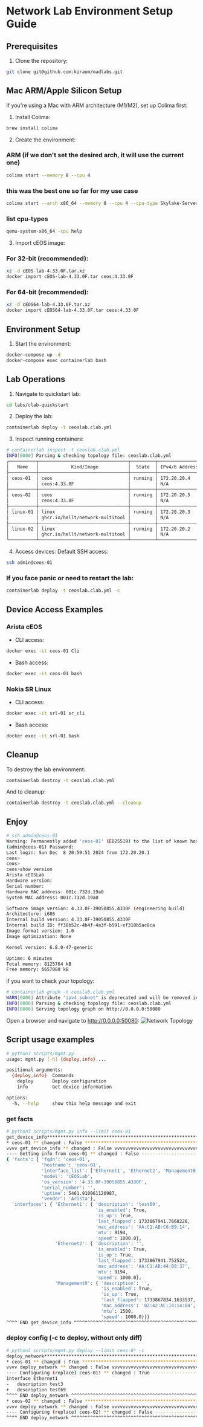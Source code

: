 # Network Lab Environment Setup Guide

## Prerequisites

1. Clone the repository:
```bash
git clone git@github.com:kiraum/madlabs.git
```

## Mac ARM/Apple Silicon Setup
If you're using a Mac with ARM architecture (M1/M2), set up Colima first:

1. Install Colima:
```bash
brew install colima
```

2. Create the environment:
### ARM (if we don't set the desired arch, it will use the current one)
```bash
colima start --memory 8 --cpu 4
```
### this was the best one so far for my use case
```bash
colima start --arch x86_64 --memory 8 --cpu 4 --cpu-type Skylake-Server-v1,+ssse3
```
### list cpu-types
```bash
qemu-system-x86_64 -cpu help
```

3. Import cEOS image:
### For 32-bit (recommended):
```bash
xz -d cEOS-lab-4.33.0F.tar.xz
docker import cEOS-lab-4.33.0F.tar ceos:4.33.0F
```

### For 64-bit (recommended):
```bash
xz -d cEOS64-lab-4.33.0F.tar.xz
docker import cEOS64-lab-4.33.0F.tar ceos:4.33.0F
```

## Environment Setup
1. Start the environment:
```bash
docker-compose up -d
docker-compose exec containerlab bash
```

## Lab Operations
1. Navigate to quickstart lab:
```bash
cd labs/clab-quickstart
```

2. Deploy the lab:
```bash
containerlab deploy -t ceoslab.clab.yml
```

3. Inspect running containers:
```bash
# containerlab inspect -t ceoslab.clab.yml
INFO[0000] Parsing & checking topology file: ceoslab.clab.yml
╭──────────┬─────────────────────────────────┬─────────┬────────────────╮
│   Name   │            Kind/Image           │  State  │ IPv4/6 Address │
├──────────┼─────────────────────────────────┼─────────┼────────────────┤
│ ceos-01  │ ceos                            │ running │ 172.20.20.4    │
│          │ ceos:4.33.0F                    │         │ N/A            │
├──────────┼─────────────────────────────────┼─────────┼────────────────┤
│ ceos-02  │ ceos                            │ running │ 172.20.20.5    │
│          │ ceos:4.33.0F                    │         │ N/A            │
├──────────┼─────────────────────────────────┼─────────┼────────────────┤
│ linux-01 │ linux                           │ running │ 172.20.20.3    │
│          │ ghcr.io/hellt/network-multitool │         │ N/A            │
├──────────┼─────────────────────────────────┼─────────┼────────────────┤
│ linux-02 │ linux                           │ running │ 172.20.20.2    │
│          │ ghcr.io/hellt/network-multitool │         │ N/A            │
╰──────────┴─────────────────────────────────┴─────────┴────────────────╯
```

4. Access devices:
Default SSH access:
```bash
ssh admin@ceos-01
```

### If you face panic or need to restart the lab:
```bash
containerlab deploy -t ceoslab.clab.yml -c
```

## Device Access Examples
### Arista cEOS

* CLI access:
```bash
docker exec -it ceos-01 Cli
```

* Bash access:
```bash
docker exec -it ceos-01 bash
```

### Nokia SR Linux

* CLI access:
```bash
docker exec -it srl-01 sr_cli
```

* Bash access:
```bash
docker exec -it srl-01 bash
```

## Cleanup
To destroy the lab environment:
```bash
containerlab destroy -t ceoslab.clab.yml
```
And to cleanup:
```bash
containerlab destroy -t ceoslab.clab.yml --cleanup
```

## Enjoy
```bash
# ssh admin@ceos-01
Warning: Permanently added 'ceos-01' (ED25519) to the list of known hosts.
(admin@ceos-01) Password:
Last login: Sun Dec  8 20:59:51 2024 from 172.20.20.1
ceos>
ceos>
ceos>show version
Arista cEOSLab
Hardware version:
Serial number:
Hardware MAC address: 001c.732d.19a0
System MAC address: 001c.732d.19a0

Software image version: 4.33.0F-39050855.4330F (engineering build)
Architecture: i686
Internal build version: 4.33.0F-39050855.4330F
Internal build ID: ff38b52c-4b4f-4a3f-b591-ef310b5ac8ca
Image format version: 1.0
Image optimization: None

Kernel version: 6.8.0-47-generic

Uptime: 6 minutes
Total memory: 8125764 kB
Free memory: 6657088 kB
```

if you want to check your topology:
```bash
# containerlab graph -t ceoslab.clab.yml
WARN[0000] Attribute "ipv4_subnet" is deprecated and will be removed in the future. Change it to "ipv4-subnet"
INFO[0000] Parsing & checking topology file: ceoslab.clab.yml
INFO[0000] Serving topology graph on http://0.0.0.0:50080
```

Open a browser and navigate to http://0.0.0.0:50080:
![Network Topology](labs/clab-base/images/topology.png "Network Topology Diagram")

## Script usage examples
```bash
# python3 scripts/mgmt.py
usage: mgmt.py [-h] {deploy,info} ...

positional arguments:
  {deploy,info}  Commands
    deploy       Deploy configuration
    info         Get device information

options:
  -h, --help     show this help message and exit
```

### get facts
```bash
# python3 scripts/mgmt.py info --limit ceos-01
get_device_info*****************************************************************
* ceos-01 ** changed : False ***************************************************
vvvv get_device_info ** changed : False vvvvvvvvvvvvvvvvvvvvvvvvvvvvvvvvvvvvvvvv INFO
---- Getting info from ceos-01 ** changed : False ------------------------------ INFO
{ 'facts': { 'fqdn': 'ceos-01',
             'hostname': 'ceos-01',
             'interface_list': ['Ethernet1', 'Ethernet2', 'Management0'],
             'model': 'cEOSLab',
             'os_version': '4.33.0F-39050855.4330F',
             'serial_number': '',
             'uptime': 5461.910061120987,
             'vendor': 'Arista'},
  'interfaces': { 'Ethernet1': { 'description': 'test69',
                                 'is_enabled': True,
                                 'is_up': True,
                                 'last_flapped': 1733867941.7668226,
                                 'mac_address': 'AA:C1:AB:C6:B9:14',
                                 'mtu': 9194,
                                 'speed': 1000.0},
                  'Ethernet2': { 'description': '',
                                 'is_enabled': True,
                                 'is_up': True,
                                 'last_flapped': 1733867941.752524,
                                 'mac_address': 'AA:C1:AB:44:88:37',
                                 'mtu': 9194,
                                 'speed': 1000.0},
                  'Management0': { 'description': '',
                                   'is_enabled': True,
                                   'is_up': True,
                                   'last_flapped': 1733867834.1633537,
                                   'mac_address': '02:42:AC:14:14:04',
                                   'mtu': 1500,
                                   'speed': 1000.0}}}
^^^^ END get_device_info ^^^^^^^^^^^^^^^^^^^^^^^^^^^^^^^^^^^^^^^^^^^^^^^^^^^^^^^
```

### deploy config (-c to deploy, without only diff)
```bash
# python3 scripts/mgmt.py deploy --limit ceos-0* -c
deploy_network******************************************************************
* ceos-01 ** changed : True ****************************************************
vvvv deploy_network ** changed : False vvvvvvvvvvvvvvvvvvvvvvvvvvvvvvvvvvvvvvvvv INFO
---- Configuring (replace) ceos-01! ** changed : True -------------------------- INFO
interface Ethernet1
-   description test3
+   description test69
^^^^ END deploy_network ^^^^^^^^^^^^^^^^^^^^^^^^^^^^^^^^^^^^^^^^^^^^^^^^^^^^^^^^
* ceos-02 ** changed : False ***************************************************
vvvv deploy_network ** changed : False vvvvvvvvvvvvvvvvvvvvvvvvvvvvvvvvvvvvvvvvv INFO
---- Configuring (replace) ceos-02! ** changed : False ------------------------- INFO
^^^^ END deploy_network ^^^^^^^^^^^^^^^^^^^^^^^^^^^^^^^^^^^^^^^^^^^^^^^^^^^^^^^^
```